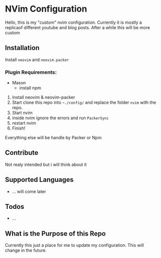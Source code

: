 # NVim Configuration
Hello, this is my "custom" nvim configuration. Currently it is mostly a replicaof different youtube and blog posts. After a while this will be more custom


## Installation
Install `neovim` and `neovim.packer`

### Plugin Requirements:
- Mason
  - install npm

1. Install neovim & neovim-packer
2. Start clone this repo into `~./config/` and replace the folder `nvim` with the repo.
3. Start nvim
4. inside nvim ignore the errors and run `PackerSync`
5. restart nvim
6. Finish!

Everything else will be handle by Packer or Npm

## Contribute

Not realy intended but i will think about it 


## Supported Languages

- ...
will come later

## Todos 

- ...


## What is the Purpose of this Repo

Currently this just a place for me to update my configuration. This will change in the future. 

